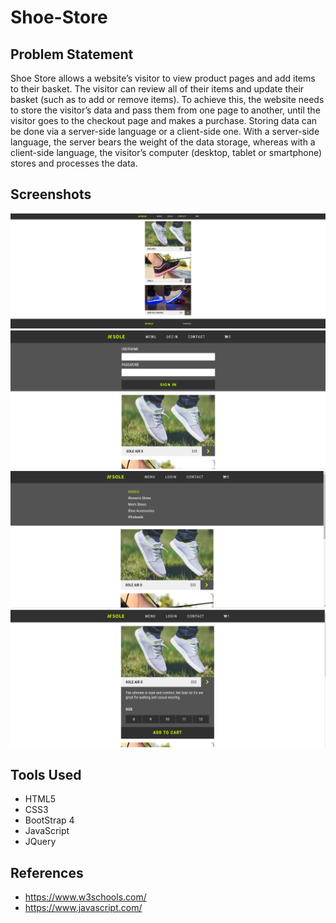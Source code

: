 # Shoe-Store

## Problem Statement 

Shoe Store allows a website’s visitor to view product pages and add items to their basket. The visitor can review all of their items and update their basket (such as to add or remove items). To achieve this, the website needs to store the visitor’s data and pass them from one page to another, until the visitor goes to the checkout page and makes a purchase. Storing data can be done via a server-side language or a client-side one. With a server-side language, the server bears the weight of the data storage, whereas with a client-side language, the visitor’s computer (desktop, tablet or smartphone) stores and processes the data. 

## Screenshots

![Home](https://github.com/meghanataduru/Shoe-Store/blob/master/shoe-home%20-page.PNG)
![Login-page](https://github.com/meghanataduru/Shoe-Store/blob/master/loginpage-show.PNG)
![Menu Page](https://github.com/meghanataduru/Shoe-Store/blob/master/menupage.PNG)
![Addtocart](https://github.com/meghanataduru/Shoe-Store/blob/master/addtocart.PNG)

## Tools Used 

- HTML5
- CSS3
- BootStrap 4
- JavaScript
- JQuery

## References

- https://www.w3schools.com/
- https://www.javascript.com/
